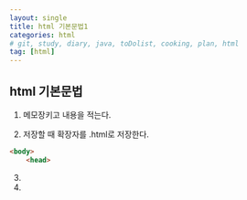 ```yaml
---
layout: single
title: html 기본문법1
categories: html
# git, study, diary, java, toDolist, cooking, plan, html
tag: [html] 
---
```


## html 기본문법

1. 메모장키고 내용을 적는다.

2. 저장할 때 확장자를 .html로 저장한다.


~~~html
<body>
    <head>


~~~

3.

4. 
